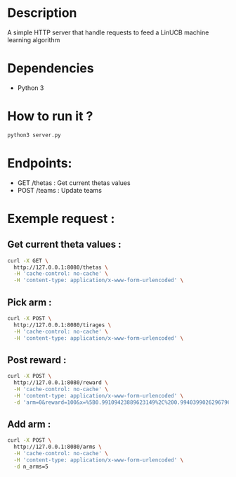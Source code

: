 # Description
A simple HTTP server that handle requests to feed a LinUCB machine learning algorithm

# Dependencies
- Python 3

# How to run it ?
```bash
python3 server.py
```

# Endpoints:
- GET /thetas : Get current thetas values
- POST /teams : Update teams

# Exemple request :

## Get current theta values :
```bash
curl -X GET \
  http://127.0.0.1:8080/thetas \
  -H 'cache-control: no-cache' \
  -H 'content-type: application/x-www-form-urlencoded' \
```

## Pick arm :
```bash
curl -X POST \
  http://127.0.0.1:8080/tirages \
  -H 'cache-control: no-cache' \
  -H 'content-type: application/x-www-form-urlencoded' \
```

## Post reward :
```bash
curl -X POST \
  http://127.0.0.1:8080/reward \
  -H 'cache-control: no-cache' \
  -H 'content-type: application/x-www-form-urlencoded' \
  -d 'arm=0&reward=100&x=%5B0.99109423889623149%2C%200.99403990262967967%2C%200.11750633515302655%5D'
```

## Add arm :
```bash
curl -X POST \
  http://127.0.0.1:8080/arms \
  -H 'cache-control: no-cache' \
  -H 'content-type: application/x-www-form-urlencoded' \
  -d n_arms=5
```
